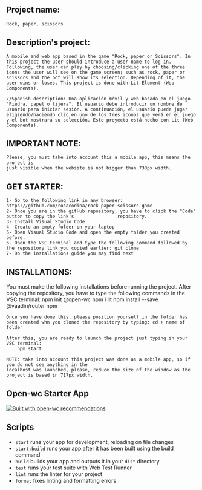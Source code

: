 ## Project name:
	Rock, paper, scissors

## Description's project:
	A mobile and web app based in the game "Rock, paper or Scissors". In this project the user should introduce a user name to log in. Following, the user can play by choosing/clicking one of the three icons the user will see on the game screen; such as rock, paper or scissors and the bot will show its selection. Depending of it, the user wins or loses. This project is done with Lit Element (Web Components). 
	
	//Spanish description: Una aplicación móvil y web basada en el juego "Piedra, papel o tijera". El usuario debe introducir un nombre de usuario para iniciar sesión. A continuación, el usuario puede jugar eligiendo/haciendo clic en uno de los tres iconos que verá en el juego y el bot mostrará su selección. Este proyecto está hecho con Lit (Web Components).

## IMPORTANT NOTE: 
	Please, you must take into account this a mobile app, this means the project is
	just visible when the website is not bigger than 730px width.

## GET STARTER:
	1- Go to the following link in any browser: https://github.com/rosacodina/rock-paper-scissors-game
	2- Once you are in the gitHub repository, you have to click the "Code" button to copy the link's 				repository.
	3- Install Visual Studio Code
	4- Create an empty folder on your laptop 
	5- Open Visual Studio Code and open the empty folder you created before.
	6- Open the VSC terminal and type the following command followed by the repository link you copied earlier: git clone
	7- Do the installations guide you may find next

## INSTALLATIONS:
  You must make the following installations before running the project. After copying the repository, you have to type the following commands in the VSC terminal:
    npm init @open-wc
    npm i lit
    npm install --save @vaadin/router 
    npm

	Once you have done this, please position yourself in the folder has been created whn you cloned the repository by typing: cd + name of folder

	After this, you are ready to launch the project just typing in your VSC terminal:
		npm start

	NOTE: take into account this project was done as a mobile app, so if you do not see anything in the
	localhost was launched, please, reduce the size of the window as the project is based in 717px width.


## Open-wc Starter App

[![Built with open-wc recommendations](https://img.shields.io/badge/built%20with-open--wc-blue.svg)](https://github.com/open-wc)



## Scripts

- `start` runs your app for development, reloading on file changes
- `start:build` runs your app after it has been built using the build command
- `build` builds your app and outputs it in your `dist` directory
- `test` runs your test suite with Web Test Runner
- `lint` runs the linter for your project
- `format` fixes linting and formatting errors

